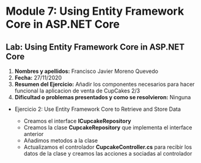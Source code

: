 # Module 7: Using Entity Framework Core in ASP.NET Core

## Lab: Using Entity Framework Core in ASP.NET Core

1. **Nombres y apellidos:** Francisco Javier Moreno Quevedo
2. **Fecha:** 27/11/2020
3. **Resumen del Ejercicio:** Añadir los componentes necesarios para hacer funcional la aplicacion de venta de CupCakes 2/3 
4. **Dificultad o problemas presentados y como se resolvieron:** Ninguna



- Ejercicio 2: Use Entity Framework Core to Retrieve and Store Data 

  - Creamos el interface **ICupcakeRepository**
  - Creamos la clase **CupcakeRepository**  que implementa el interface anterior
  - Añadimos metodos a la clase
  - Actualizamos el controlador **CupcakeController.cs** para recibir los datos de la clase y creamos las acciones a sociadas al controlador